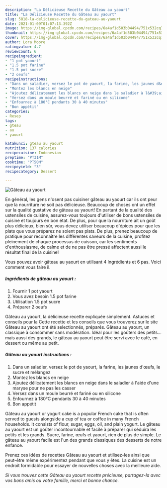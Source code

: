 ```yaml
---
description: "La Délicieuse Recette du Gâteau au yaourt"
title: "La Délicieuse Recette du Gâteau au yaourt"
slug: 5818-la-delicieuse-recette-du-gateau-au-yaourt
date: 2021-01-09T01:07:13.392Z
image: https://img-global.cpcdn.com/recipes/6a4af1d503b04494/751x532cq70/gateau-au-yaourt-photo-principale-de-la-recette.jpg
thumbnail: https://img-global.cpcdn.com/recipes/6a4af1d503b04494/751x532cq70/gateau-au-yaourt-photo-principale-de-la-recette.jpg
cover: https://img-global.cpcdn.com/recipes/6a4af1d503b04494/751x532cq70/gateau-au-yaourt-photo-principale-de-la-recette.jpg
author: Lora Moore
ratingvalue: 4.7
reviewcount: 6
recipeingredient:
- "1 pot yaourt"
- "1.5 pot farine"
- "1.5 pot sucre"
- "2 oeufs"
recipeinstructions:
- "Dans un saladier, versez le pot de yaourt, la farine, les jaunes d&#39;œufs, le sucre et mélangez"
- "Montez les blancs en neige"
- "Ajoutez délicatement les blancs en neige dans le saladier à l&#39;aide d&#39;une maryse pour ne pas les casser"
- "Versez dans un moule beurré et fariné ou en silicone"
- "Enfournez à 180°C pendants 30 à 40 minutes"
- "Bon appétit"
categories:
- Resep
tags:
- gteau
- au
- yaourt

katakunci: gteau au yaourt 
nutrition: 137 calories
recipecuisine: Indonesian
preptime: "PT31M"
cooktime: "PT50M"
recipeyield: "3"
recipecategory: Dessert

---
```



![Gâteau au yaourt](https://img-global.cpcdn.com/recipes/6a4af1d503b04494/751x532cq70/gateau-au-yaourt-photo-principale-de-la-recette.jpg)

En général, les gens n'osent pas cuisiner gâteau au yaourt car ils ont peur que la nourriture ne soit pas délicieuse. Beaucoup de choses ont un effet sur la qualité gustative de gâteau au yaourt! En partant de la qualité des ustensiles de cuisine, assurez-vous toujours d'utiliser de bons ustensiles de cuisine et toujours en bon état. De plus, pour que la nourriture ait un goût plus délicieux, bien sûr, vous devez utiliser beaucoup d'épices pour que les plats que vous préparez ne soient pas plats. De plus, prenez beaucoup de pratique pour reconnaître les différentes saveurs de la cuisine, profitez pleinement de chaque processus de cuisson, car les sentiments d'enthousiasme, de calme et de ne pas être pressé affectent aussi le résultat final de la cuisine!

<!--inarticleads1-->

Vous pouvez avoir gâteau au yaourt en utilisant 4 Ingrédients et 6 pas. Voici comment vous faire il.

##### Ingrédients de gâteau au yaourt :

1. Fournir 1 pot yaourt
1. Vous avez besoin 1.5 pot farine
1. Utilisation 1.5 pot sucre
1. Préparer 2 oeufs


Gâteau au yaourt, la délicieuse recette expliquée simplement. Astuces et conseils pour la Cette recette et les conseils que vous trouverez sur le site Gâteau au yaourt ont été selectionnés, préparés. Gâteau au yaourt, un classique à consommer sans modération. Idéal pour les goûters des petits… mais aussi des grands, le gâteau au yaourt peut être servi avec le café, en dessert ou même au petit. 

<!--inarticleads2-->

##### Gâteau au yaourt instructions :

1. Dans un saladier, versez le pot de yaourt, la farine, les jaunes d&#39;œufs, le sucre et mélangez
1. Montez les blancs en neige
1. Ajoutez délicatement les blancs en neige dans le saladier à l&#39;aide d&#39;une maryse pour ne pas les casser
1. Versez dans un moule beurré et fariné ou en silicone
1. Enfournez à 180°C pendants 30 à 40 minutes
1. Bon appétit


Gâteau au yaourt or yogurt cake is a popular French cake that is often served to guests alongside a cup of tea or coffee in many French households. It consists of flour, sugar, eggs, oil, and plain yogurt. Le gâteau au yaourt est un goûter incontournable et facile à préparer qui séduira les petits et les grands. Sucre, farine, œufs et yaourt, rien de plus de simple. Le gâteau au yaourt facile est l&#39;un des grands classiques des desserts de notre enfance. 

<!--inarticleads1-->

<p>
Prenez ces idées de recettes Gâteau au yaourt et utilisez-les ainsi que peut-être même expérimentez pendant que vous y êtes. La cuisine est un endroit formidable pour essayer de nouvelles choses avec la meilleure aide.
</p>

<p>
<i>Si vous trouvez cette Gâteau au yaourt recette précieuse, partagez-la avec vos bons amis ou votre famille, merci et bonne chance.</i>
</p>
